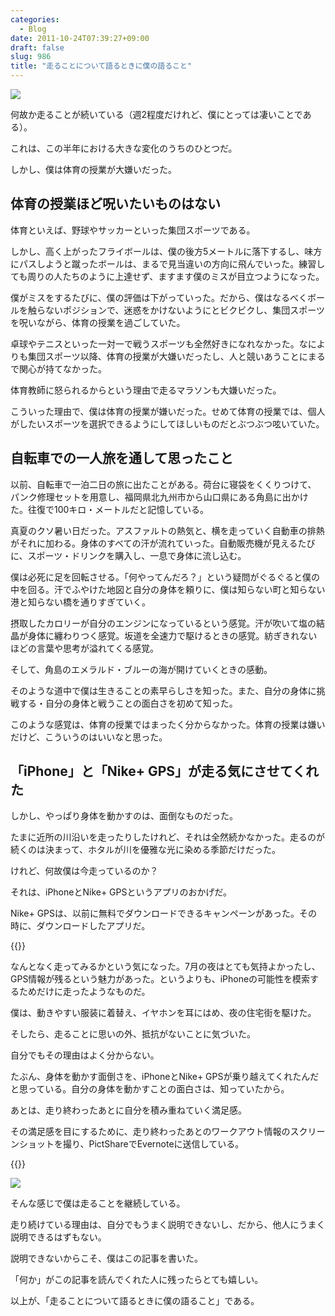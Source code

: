 ```yaml
---
categories:
  - Blog
date: 2011-10-24T07:39:27+09:00
draft: false
slug: 986
title: "走ることについて語るときに僕の語ること"
---
```


![](/images/2011/10/0986_1.jpg)

何故か走ることが続いている（週2程度だけれど、僕にとっては凄いことである）。

これは、この半年における大きな変化のうちのひとつだ。

しかし、僕は体育の授業が大嫌いだった。

## 体育の授業ほど呪いたいものはない

体育といえば、野球やサッカーといった集団スポーツである。

しかし、高く上がったフライボールは、僕の後方5メートルに落下するし、味方にパスしようと蹴ったボールは、まるで見当違いの方向に飛んでいった。練習しても周りの人たちのように上達せず、ますます僕のミスが目立つようになった。

僕がミスをするたびに、僕の評価は下がっていった。だから、僕はなるべくボールを触らないポジションで、迷惑をかけないようにとビクビクし、集団スポーツを呪いながら、体育の授業を過ごしていた。

卓球やテニスといった一対一で戦うスポーツも全然好きになれなかった。なによりも集団スポーツ以降、体育の授業が大嫌いだったし、人と競いあうことにまるで関心が持てなかった。

体育教師に怒られるからという理由で走るマラソンも大嫌いだった。

こういった理由で、僕は体育の授業が嫌いだった。せめて体育の授業では、個人がしたいスポーツを選択できるようにしてほしいものだとぶつぶつ呟いていた。

## 自転車での一人旅を通して思ったこと

以前、自転車で一泊二日の旅に出たことがある。荷台に寝袋をくくりつけて、パンク修理セットを用意し、福岡県北九州市から山口県にある角島に出かけた。往復で100キロ・メートルだと記憶している。

真夏のクソ暑い日だった。アスファルトの熱気と、横を走っていく自動車の排熱がそれに加わる。身体のすべての汗が流れていった。自動販売機が見えるたびに、スポーツ・ドリンクを購入し、一息で身体に流し込む。

僕は必死に足を回転させる。「何やってんだろ？」という疑問がぐるぐると僕の中を回る。汗でふやけた地図と自分の身体を頼りに、僕は知らない町と知らない港と知らない橋を通りすぎていく。

摂取したカロリーが自分のエンジンになっているという感覚。汗が吹いて塩の結晶が身体に纏わりつく感覚。坂道を全速力で駆けるときの感覚。紡ぎきれないほどの言葉や思考が溢れてくる感覚。

そして、角島のエメラルド・ブルーの海が開けていくときの感動。

そのような道中で僕は生きることの素早らしさを知った。また、自分の身体に挑戦する・自分の身体と戦うことの面白さを初めて知った。

このような感覚は、体育の授業ではまったく分からなかった。体育の授業は嫌いだけど、こういうのはいいなと思った。

## 「iPhone」と「Nike+ GPS」が走る気にさせてくれた

しかし、やっぱり身体を動かすのは、面倒なものだった。

たまに近所の川沿いを走ったりしたけれど、それは全然続かなかった。走るのが続くのは決まって、ホタルが川を優雅な光に染める季節だけだった。

けれど、何故僕は今走っているのか？

それは、iPhoneとNike+ GPSというアプリのおかげだ。

Nike+ GPSは、以前に無料でダウンロードできるキャンペーンがあった。その時に、ダウンロードしたアプリだ。

{{<app id="387771637" title="Nike+ GPS 3.2.1（￥170）" src="https://a5.mzstatic.com/us/r1000/119/Purple/65/17/c0/mzl.xfbkswei.100x100-75.png">}}

なんとなく走ってみるかという気になった。7月の夜はとても気持よかったし、GPS情報が残るという魅力があった。というよりも、iPhoneの可能性を模索するためだけに走ったようなものだ。

僕は、動きやすい服装に着替え、イヤホンを耳にはめ、夜の住宅街を駆けた。

そしたら、走ることに思いの外、抵抗がないことに気づいた。

自分でもその理由はよく分からない。

たぶん、身体を動かす面倒さを、iPhoneとNike+ GPSが乗り越えてくれたんだと思っている。自分の身体を動かすことの面白さは、知っていたから。

あとは、走り終わったあとに自分を積み重ねていく満足感。

その満足感を目にするために、走り終わったあとのワークアウト情報のスクリーンショットを撮り、PictShareでEvernoteに送信している。

{{<app id="390945637" title="PictShare - multiple photos/movies uploader 2.5.2（￥250）" src="https://a1.mzstatic.com/us/r1000/081/Purple/8b/d6/08/mzl.tcxcrzie.100x100-75.jpg">}}

![](/images/2011/10/0986_2.jpg)

そんな感じで僕は走ることを継続している。

走り続けている理由は、自分でもうまく説明できないし、だから、他人にうまく説明できるはずもない。

説明できないからこそ、僕はこの記事を書いた。

「何か」がこの記事を読んでくれた人に残ったらとても嬉しい。

以上が、「走ることについて語るときに僕の語ること」である。
